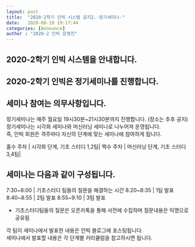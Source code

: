 ```yaml
---
layout: post
title:  "2020-2학기 인빅 시스템 공지2.-정기세미나-"
date:   2020-08-10 19:17:44
categories: [Announce]
author : "2020-2 인빅 운영진"
---
```



## 2020-2학기 인빅 시스템을 안내합니다.
## 2020-2학기 인빅은 정기세미나를 진행합니다.
## 세미나 참여는 의무사항입니다.

정기세미나는 매주 월요일 19시30분~21시30분까지 진행합니다. (장소는 추후 공지) <br>
정기세미나는 시각화 세미나와 머신러닝 세미나로 나누어져 운영됩니다.<br>
즉, 인빅 회원은 격주마다 자신의 단계에 맞는 세미나에 참여하게 됩니다.

홀수 주차 | 시각화 단계, 기초 스터디 1,2팀|
짝수 주차 | 머신러닝 단계, 기초 스터디 3,4팀|

## 세미나는 다음과 같이 구성됩니다.

7:30~8:00 | 기초스터디 팀들의 질문을 해결하는 시간
8:20~8:35 | 1팀 발표
8:40~8:55 | 2팀 발표
8:55~9:10 | 3팀 발표

* 기초스터디팀들의 질문은 오픈카톡을 통해 사전에 수집하며 질문내용은 익명으로 공유됨


각 팀이 세미나에서 발표한 내용은 인빅 블로그에 포스팅됩니다.<br>
세미나에서 발표할 내용은 각 단계별 커리큘럼을 참고하시면 됩니다.
